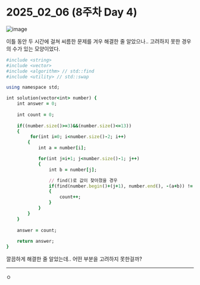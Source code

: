 # 2025_02_06 (8주차 Day 4)

![image](https://github.com/user-attachments/assets/dc0f2402-c1a8-4ae2-b206-ad5025613c94) <br>

이틀 동안 두 시간에 걸쳐 씨름한 문제를 겨우 해결한 줄 알았으나.. 고려하지 못한 경우의 수가 있는 모양이었다. <br>

```ruby
#include <string>
#include <vector>
#include <algorithm> // std::find
#include <utility> // std::swap

using namespace std;

int solution(vector<int> number) {
    int answer = 0;
    
    int count = 0;
    
    if((number.size()>=3)&&(number.size()<=13))
    {
         for(int i=0; i<number.size()-2; i++)
        {
            int a = number[i];

            for(int j=i+1; j<number.size()-1; j++)
            {
                int b = number[j];

                // find()로 값이 찾아졌을 경우
                if(find(number.begin()+(j+1), number.end(), -(a+b)) != number.end())
                {
                    count++;
                }
            }
        }   
    }
    
    answer = count;
    
    return answer;
}
```

깔끔하게 해결한 줄 알았는데.. 어떤 부분을 고려하지 못한걸까? <br>

---

ㅇ
